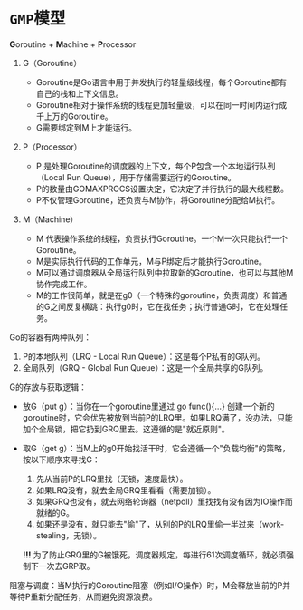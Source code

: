 # `GMP`模型

**G**oroutine + **M**achine + **P**rocessor

1. G（Goroutine）
   - Goroutine是Go语言中用于并发执行的轻量级线程，每个Goroutine都有自己的栈和上下文信息。
   - Goroutine相对于操作系统的线程更加轻量级，可以在同一时间内运行成千上万的Goroutine。
   - G需要绑定到M上才能运行。

2. P（Processor）
   - P 是处理Goroutine的调度器的上下文，每个P包含一个本地运行队列（Local Run Queue），用于存储需要运行的Goroutine。
   - P的数量由GOMAXPROCS设置决定，它决定了并行执行的最大线程数。
   - P不仅管理Goroutine，还负责与M协作，将Goroutine分配给M执行。
3. M（Machine）
   - M 代表操作系统的线程，负责执行Goroutine。一个M一次只能执行一个Goroutine。
   - M是实际执行代码的工作单元，M与P绑定后才能执行Goroutine。
   - M可以通过调度器从全局运行队列中拉取新的Goroutine，也可以与其他M协作完成工作。
   - M的工作很简单，就是在g0（一个特殊的goroutine，负责调度）和普通的G之间反复横跳：执行g0时，它在找任务；执行普通G时，它在处理任务。



Go的容器有两种队列：

1. P的本地队列（LRQ - Local Run Queue）：这是每个P私有的G队列。
2. 全局队列（GRQ - Global Run Queue）：这是一个全局共享的G队列。



G的存放与获取逻辑：

- 放G（put g）：当你在一个goroutine里通过 go func(){...} 创建一个新的goroutine时，它会优先被放到当前P的LRQ里。如果LRQ满了，没办法，只能加个全局锁，把它扔到GRQ里去。这遵循的是"就近原则"。

- 取G（get g）：当M上的g0开始找活干时，它会遵循一个"负载均衡"的策略，按以下顺序来寻找G：

  1. 先从当前P的LRQ里找（无锁，速度最快）。
  2. 如果LRQ没有，就去全局GRQ里看看（需要加锁）。
  3. 如果GRQ也没有，就去网络轮询器（netpoll）里找找有没有因为IO操作而就绪的G。
  4. 如果还是没有，就只能去"偷"了，从别的P的LRQ里偷一半过来（work-stealing，无锁）。

  **!!!** 为了防止GRQ里的G被饿死，调度器规定，每进行61次调度循环，就必须强制下一次去GRP取。

​	阻塞与调度：当M执行的Goroutine阻塞（例如I/O操作）时，M会释放当前的P并等待P重新分配任务，从而避免资源浪费。

